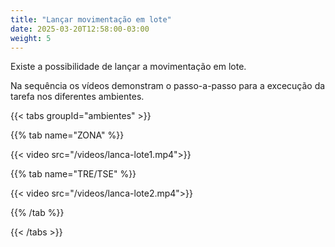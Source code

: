 ```yaml
---
title: "Lançar movimentação em lote"
date: 2025-03-20T12:58:00-03:00
weight: 5
---
```

Existe a possibilidade de lançar a movimentação em lote.

Na sequência os vídeos demonstram o passo-a-passo para a excecução da tarefa nos diferentes ambientes. 

{{< tabs groupId="ambientes" >}}

{{% tab name="ZONA" %}}

{{< video src="/videos/lanca-lote1.mp4">}}

{{% tab name="TRE/TSE" %}}

{{< video src="/videos/lanca-lote2.mp4">}}
  
{{% /tab %}}

{{< /tabs >}}






